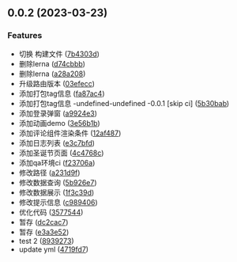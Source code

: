## 0.0.2 (2023-03-23)


### Features

* 切换 构建文件 ([7b4303d](https://github.com/abner-forever/abner-blog/commit/7b4303dd93494e2d88eeef05911ae5d437178a94))
* 删除lerna ([d74cbbb](https://github.com/abner-forever/abner-blog/commit/d74cbbbf2f0f5d335f97ac245c72b35b6410d429))
* 删除lerna ([a28a208](https://github.com/abner-forever/abner-blog/commit/a28a2087478ef05116cb4991e39f854b2c050029))
* 升级路由版本 ([03efecc](https://github.com/abner-forever/abner-blog/commit/03efecc15bffebd4505644e4bfc188551aef623e))
* 添加打包tag信息 ([fa87ac4](https://github.com/abner-forever/abner-blog/commit/fa87ac4177cee2b1c68ba0c3ec33e4be779d12f3))
* 添加打包tag信息 -undefined-undefined -0.0.1 [skip ci] ([5b30bab](https://github.com/abner-forever/abner-blog/commit/5b30babf992b29f50ee976233017593e786b3220))
* 添加登录弹窗 ([a9924e3](https://github.com/abner-forever/abner-blog/commit/a9924e318fc829755733ad7573ac3e2fa0a97060))
* 添加动画demo ([3e56b1b](https://github.com/abner-forever/abner-blog/commit/3e56b1b964034243fad94c0ca056de730d0127db))
* 添加评论组件渲染条件 ([12af487](https://github.com/abner-forever/abner-blog/commit/12af48751fe134322832d080b82dd195bc5bd767))
* 添加日志列表 ([e3c7bfd](https://github.com/abner-forever/abner-blog/commit/e3c7bfd8596224ef192765c0c1c261aedd21bc21))
* 添加圣诞节页面 ([4c4768c](https://github.com/abner-forever/abner-blog/commit/4c4768c6da01e25dab6b8c0368dcb65ea0de6c85))
* 添加qa环境ci ([f23706a](https://github.com/abner-forever/abner-blog/commit/f23706abee90adb64b532286a08512cb666e9f30))
* 修改路径 ([a231d9f](https://github.com/abner-forever/abner-blog/commit/a231d9ff9becd611218ec304f2184bbf1c1fa39d))
* 修改数据查询 ([5b926e7](https://github.com/abner-forever/abner-blog/commit/5b926e77c464ca0412a70ccd3de6894b3b2136b7))
* 修改数据展示 ([1f3c39d](https://github.com/abner-forever/abner-blog/commit/1f3c39d3272a807b002e00d2b5be24bd04132d41))
* 修改提示信息 ([c989406](https://github.com/abner-forever/abner-blog/commit/c9894067aced96ee250c462facfc42509bde361c))
* 优化代码 ([3577544](https://github.com/abner-forever/abner-blog/commit/357754430a7af09791214168eb5fc56a5fa1f2fa))
* 暂存 ([dc2cac7](https://github.com/abner-forever/abner-blog/commit/dc2cac7e8644e73c5268dc681a193dede0c2bbf1))
* 暂存 ([e3a3e52](https://github.com/abner-forever/abner-blog/commit/e3a3e52c598348841d576e4bafef70b70b428959))
* test 2 ([8939273](https://github.com/abner-forever/abner-blog/commit/893927386559ad9ebd9becf3b5868d6811e26b00))
* update yml ([4719fd7](https://github.com/abner-forever/abner-blog/commit/4719fd7ffa48ee9146bb69ae2d213711cc45460e))



